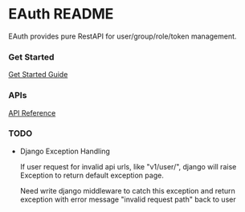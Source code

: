 # EAuth README

  EAuth provides pure RestAPI for user/group/role/token management.

### Get Started

[Get Started Guide](docs/get-started.md)

### APIs

[API Reference](docs/authhub-api.md)


### TODO

  * Django Exception Handling

    If user request for invalid api urls, like "v1/user/", django will raise Exception to return default exception page.  

    Need write django middleware to catch this exception and return exception with error message "invalid request path" back to user
